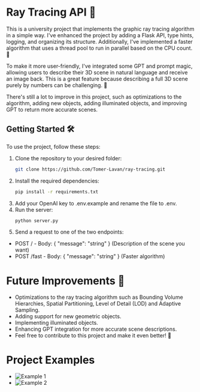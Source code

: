 # Ray Tracing API 🌟

This is a university project that implements the graphic ray tracing algorithm in a simple way. I've enhanced the project by adding a Flask API, type hints, logging, and organizing its structure. Additionally, I've implemented a faster algorithm that uses a thread pool to run in parallel based on the CPU count. 🚀

To make it more user-friendly, I've integrated some GPT and prompt magic, allowing users to describe their 3D scene in natural language and receive an image back. This is a great feature because describing a full 3D scene purely by numbers can be challenging. 🎨

There's still a lot to improve in this project, such as optimizations to the algorithm, adding new objects, adding illuminated objects, and improving GPT to return more accurate scenes.

## Getting Started 🛠

To use the project, follow these steps:

1. Clone the repository to your desired folder:
   ```bash
   git clone https://github.com/Tomer-Lavan/ray-tracing.git
    ```
2. Install the required dependencies:
    ```bash
   pip install -r requirements.txt
    ``` 
3. Add your OpenAI key to .env.example and rename the file to .env.
4. Run the server:
   ```bash
   python server.py
    ```
5. Send a request to one of the two endpoints:
 - POST / - Body: { "message": "string" } (Description of the scene you want)
 - POST /fast - Body: { "message": "string" } (Faster algorithm)

 # Future Improvements 🔮 
 - Optimizations to the ray tracing algorithm such as Bounding Volume Hierarchies, Spatial Partitioning, Level of Detail (LOD) and Adaptive Sampling.
 - Adding support for new geometric objects.
 - Implementing illuminated objects.
 - Enhancing GPT integration for more accurate scene descriptions.
 - Feel free to contribute to this project and make it even better! 🌈

 # Project Examples
 -  ![Example 1](https://github.com/Tomer-Lavan/ray-tracing/main/images/example1.png)
 -  ![Example 2](https://github.com/Tomer-Lavan/ray-tracing/main/images/example2.png)

